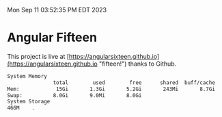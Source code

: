 Mon Sep 11 03:52:35 PM EDT 2023

# Angular Fifteen


This project is live at [https://angularsixteen.github.io](https://angularsixteen.github.io "fifteen!") thanks to Github.

```bash
System Memory
               total        used        free      shared  buff/cache   available
Mem:            15Gi       1.3Gi       5.2Gi       243Mi       8.7Gi        13Gi
Swap:          8.0Gi       9.0Mi       8.0Gi
System Storage
466M	.
```
```bash
